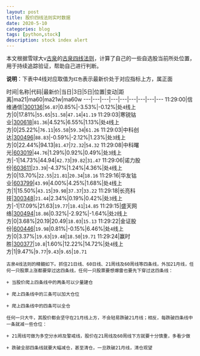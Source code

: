 ```yaml
---
layout: post
title: 股价四线法则实时数据
date: 2020-5-10
categories: blog
tags: [python,stock]
description: stock index alert
---
```



本文根据雪球大v[古泉](https://xueqiu.com/u/7148646888)的[古泉四线法则](https://xueqiu.com/7148646888/130498192)，计算了自己的一些自选股当前所处位置，用于持续追踪验证，帮助自己进行判断。

**说明**：下表中4线对应取值为`红色`表示最新价处于对应指标上方，属正面

时间|名称|代码|最新价|当日|3日|5日|位置|变动|距离|ma21|ma60|ma21w|ma60w
---|---|---|---|---|---|---|---|---
11:29:00|信维通信|[300136](https://xueqiu.com/S/SZ300136)|`56.87`|0.85%|-3.53%|-0.12%|处`4`线上方|0|17.81%|`55.65`|`51.58`|`47.14`|`41.19`
11:29:03|寒锐钴业|[300618](https://xueqiu.com/S/SZ300618)|`81.36`|4.52%|6.55%|1.13%|处`4`线上方|0|25.22%|`76.11`|`65.58`|`59.34`|`61.26`
11:29:03|中科创达|[300496](https://xueqiu.com/S/SZ300496)|`88.83`|-0.59%|-2.12%|1.23%|处`3`线上方|0|22.44%|94.13|`81.47`|`72.32`|`54.32`
11:29:08|中科曙光|[603019](https://xueqiu.com/S/SH603019)|`44.76`|1.29%|0.92%|0.49%|处`3`线上方|-1|14.73%|44.94|`42.73`|`39.82`|`31.47`
11:29:06|诺力股份|[603611](https://xueqiu.com/S/SH603611)|`23.39`|-4.37%|1.24%|4.36%|处`4`线上方|0|13.70%|`22.55`|`21.81`|`20.34`|`18.16`
11:29:16|华友钴业|[603799](https://xueqiu.com/S/SH603799)|`43.99`|4.00%|4.25%|1.68%|处`4`线上方|1|15.50%|`43.15`|`39.98`|`37.37`|`33.22`
11:29:18|长亮科技|[300348](https://xueqiu.com/S/SZ300348)|`21.44`|2.34%|0.19%|0.42%|处`3`线上方|-1|17.09%|21.63|`19.77`|`18.41`|`14.85`
11:29:15|盛天网络|[300494](https://xueqiu.com/S/SZ300494)|`18.86`|0.32%|-2.92%|-1.64%|处`2`线上方|0|3.68%|20.19|20.49|`18.03`|`15.13`
11:29:22|金证股份|[600446](https://xueqiu.com/S/SH600446)|`19.98`|0.81%|-0.15%|6.46%|处`4`线上方|0|3.37%|`19.63`|`19.48`|`18.50`|`19.71`
11:29:24|赢时胜|[300377](https://xueqiu.com/S/SZ300377)|`10.8`|1.60%|12.22%|14.72%|处`4`线上方|1|9.47%|`9.77`|`9.43`|`9.65`|`10.71`

```
古泉4线法则的精髓如下。抓住21日线、60日线、21周线及60周线等四条线，外加21月线，任何一只股票上涨都要穿过这四条线，任何一只股票要想爆雷也要先下穿过这四条线：

+ 当股价爬上四条线中的两条可以少量建仓

+ 爬上四条线中的三条可以加大仓位

+ 爬上四条线中的四条可以全仓

任何一只大牛，其股价都会坚守在21月线上方，不会轻易跌破21月线；相反，每跌破四条线中一条就减一些仓位：

+ 21周线可做为多空分水岭及警戒线，股价在21周线及60周线下方就要十分慎重，多看少做

+ 跌破全部四条线就要大幅减仓，甚至清仓，一旦跌破21月线，清仓观望
```